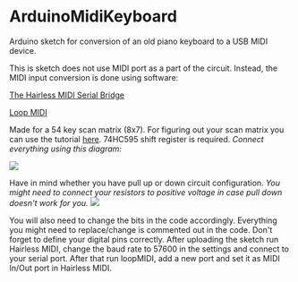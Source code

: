 # ArduinoMidiKeyboard
Arduino sketch for conversion of an old piano keyboard to a USB MIDI device.

This is sketch does not use MIDI port as a part of the circuit. Instead, the MIDI input conversion is done using software:

[The Hairless MIDI Serial Bridge](https://projectgus.github.io/hairless-midiserial/)

[Loop MIDI](https://www.tobias-erichsen.de/software/loopmidi.html)

Made for a 54 key scan matrix (8x7). For figuring out your scan matrix you can use the tutorial [here](https://www.instructables.com/Figuring-out-a-Key-Matrix-Scan-Matrix/). 74HC595 shift register is required. 
*Connect everything using this diagram:*

![](https://content.instructables.com/ORIG/FUD/QBS8/KHOUFSIW/FUDQBS8KHOUFSIW.png?auto=webp&frame=1&width=483&fit=bounds&md=684afa5a35acf5695aa4037d13dfbf4e)

Have in mind whether you have pull up or down circuit configuration.
*You might need to connect your resistors to positive voltage in case pull down doesn't work for you.*
![](https://content.instructables.com/ORIG/FB3/ZS1C/I34E4WSX/FB3ZS1CI34E4WSX.png?auto=webp&frame=1&width=1024&fit=bounds&md=cb057da1e573b994cf3634d3711d56fa)

You will also need to change the bits in the code accordingly. Everything you might need to replace/change is commented out in the code. Don't forget to define your digital pins correctly.
After uploading the sketch run Hairless MIDI, change the baud rate to 57600 in the settings and connect to your serial port. After that run loopMIDI, add a new port and set it as MIDI In/Out port in Hairless MIDI.
